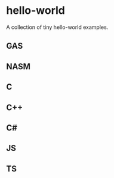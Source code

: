 # hello-world
A collection of tiny hello-world examples.

## GAS

## NASM

## C

## C++

## C#

## JS

## TS
